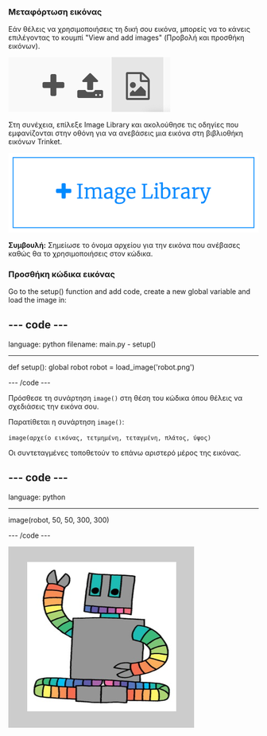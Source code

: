 ### Μεταφόρτωση εικόνας

Εάν θέλεις να χρησιμοποιήσεις τη δική σου εικόνα, μπορείς να το κάνεις επιλέγοντας το κουμπί "View and add images" (Προβολή και προσθήκη εικόνων).

![Ένα σύμβολο συν, ένα σύμβολο μεταφόρτωσης και ένα σύμβολο εικόνας. Το σύμβολο της εικόνας έχει επισημανθεί.](images/trinket_image.png)

Στη συνέχεια, επίλεξε Image Library και ακολούθησε τις οδηγίες που εμφανίζονται στην οθόνη για να ανεβάσεις μια εικόνα στη βιβλιοθήκη εικόνων Trinket.

![Ένα κουμπί με ένα συν και τις λέξεις "Image Library" πάνω του.](images/trinket_image_library.png)

**Συμβουλή:** Σημείωσε το όνομα αρχείου για την εικόνα που ανέβασες καθώς θα το χρησιμοποιήσεις στον κώδικα.

### Προσθήκη κώδικα εικόνας

Go to the setup() function and add code, create a new global variable and load the image in:

--- code ---
---
language: python filename: main.py - setup()

---

def setup(): global robot robot = load_image('robot.png')

--- /code ---

Πρόσθεσε τη συνάρτηση `image()` στη θέση του κώδικα όπου θέλεις να σχεδιάσεις την εικόνα σου.

Παρατίθεται η συνάρτηση `image()`:

`image(αρχείο εικόνας, τετμημένη, τεταγμένη, πλάτος, ύψος)`

Οι συντεταγμένες τοποθετούν το επάνω αριστερό μέρος της εικόνας.

--- code ---
---
language: python

---

  image(robot, 50, 50, 300, 300)

--- /code ---

![Η περιοχή κώδικα και η περιοχή εξόδου με την εικόνα ρομπότ που εμφανίζεται.](images/inserted-robot.png)
